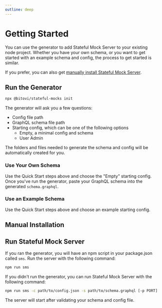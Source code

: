 ```yaml
---
outline: deep
---
```


# Getting Started

You can use the generator to add Stateful Mock Server to your existing node project. Whether you have your own schema, or you want to get started with an example schema and config, the process to get started is similar.

If you prefer, you can also get [manually install Stateful Mock Server](#manual-installation).

## Run the Generator

```bash
npx @bitovi/stateful-mocks init
```

The generator will ask you a few questions:

- Config file path
- GraphQL schema file path
- Starting config, which can be one of the following options
  - Empty, a minimal config and schema
  - User Admin

The folders and files needed to generate the schema and config will be automatically created for you.

### Use Your Own Schema

Use the Quick Start steps above and choose the "Empty" starting config. Once you've run the generator, paste your GraphQL schema into the generated `schema.graphql`.

### Use an Example Schema

Use the Quick Start steps above and choose an example starting config.

## Manual Installation

## Run Stateful Mock Server

If you ran the generator, you will have an npm script in your package.json called `sms`. Run the server with the following command:

```bash
npm run sms
```

If you didn't run the generator, you can run Stateful Mock Server with the following command:

```bash
npm run sms -c path/to/config.json -s path/to/schema.graphql [-p PORT]
```

The server will start after validating your schema and config file.
